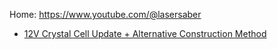 Home: https://www.youtube.com/@lasersaber

- [12V Crystal Cell Update + Alternative Construction Method](https://youtu.be/QZ0oCND23S4)
